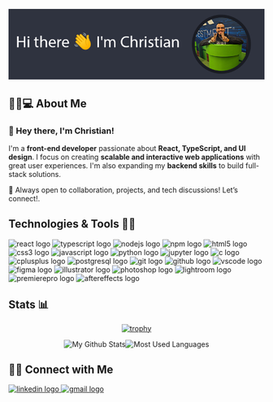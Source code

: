 ![ME](https://github.com/christian-munoz-rdz/christian-munoz-rdz/blob/main/res/yo.jpg)

<h2> 👨🏻💻 About Me </h2>

### 👋 Hey there, I'm Christian!  

I'm a **front-end developer** passionate about **React, TypeScript, and UI design**. I focus on creating **scalable and interactive web applications** with great user experiences. I'm also expanding my **backend skills**  to build full-stack solutions.  

🚀 Always open to collaboration, projects, and tech discussions! Let’s connect!.  



<h2>Technologies & Tools 👨‍💻</h2>
<div align="left">
  <img src="https://cdn.jsdelivr.net/gh/devicons/devicon/icons/react/react-original.svg" height="50" alt="react logo"  />
  <img src="https://cdn.jsdelivr.net/gh/devicons/devicon/icons/typescript/typescript-original.svg" height="50" alt="typescript logo"  />
  <img src="https://cdn.jsdelivr.net/gh/devicons/devicon/icons/nodejs/nodejs-original.svg" height="50" alt="nodejs logo"  />
  <img src="https://cdn.jsdelivr.net/gh/devicons/devicon/icons/npm/npm-original-wordmark.svg" height="50" alt="npm logo"  />
  <img src="https://cdn.jsdelivr.net/gh/devicons/devicon/icons/html5/html5-original.svg" height="50" alt="html5 logo"  />
  <img src="https://cdn.jsdelivr.net/gh/devicons/devicon/icons/css3/css3-original.svg" height="50" alt="css3 logo"  />
  <img src="https://cdn.jsdelivr.net/gh/devicons/devicon/icons/javascript/javascript-original.svg" height="50" alt="javascript logo"  />
  <img src="https://cdn.jsdelivr.net/gh/devicons/devicon/icons/python/python-original.svg" height="50" alt="python logo"  />
  <img src="https://cdn.jsdelivr.net/gh/devicons/devicon/icons/jupyter/jupyter-original.svg" height="50" alt="jupyter logo"  />
  <img src="https://cdn.jsdelivr.net/gh/devicons/devicon/icons/c/c-original.svg" height="50" alt="c logo"  />
  <img src="https://cdn.jsdelivr.net/gh/devicons/devicon/icons/cplusplus/cplusplus-original.svg" height="50" alt="cplusplus logo"  />
  <img src="https://cdn.jsdelivr.net/gh/devicons/devicon/icons/postgresql/postgresql-original.svg" height="50" alt="postgresql logo"  />
  <img src="https://cdn.jsdelivr.net/gh/devicons/devicon/icons/git/git-original.svg" height="50" alt="git logo"  />
  <img src="https://cdn.jsdelivr.net/gh/devicons/devicon/icons/github/github-original.svg" height="50" alt="github logo"  />
  <img src="https://cdn.jsdelivr.net/gh/devicons/devicon/icons/vscode/vscode-original.svg" height="50" alt="vscode logo"  />
  <img src="https://cdn.jsdelivr.net/gh/devicons/devicon/icons/figma/figma-original.svg" height="50" alt="figma logo"  />
  <img src="https://cdn.jsdelivr.net/gh/devicons/devicon/icons/illustrator/illustrator-plain.svg" height="50" alt="illustrator logo"  />
  <img src="https://upload.wikimedia.org/wikipedia/commons/thumb/a/af/Adobe_Photoshop_CC_icon.svg/2101px-Adobe_Photoshop_CC_icon.svg.png" height="50" alt="photoshop logo"  />
  <img src="https://upload.wikimedia.org/wikipedia/commons/thumb/b/b6/Adobe_Photoshop_Lightroom_CC_logo.svg/2101px-Adobe_Photoshop_Lightroom_CC_logo.svg.png" height="50" alt="lightroom logo"  />
  <img src="https://cdn.jsdelivr.net/gh/devicons/devicon/icons/premierepro/premierepro-original.svg" height="50" alt="premierepro logo"  />
  <img src="https://cdn.jsdelivr.net/gh/devicons/devicon/icons/aftereffects/aftereffects-original.svg" height="50" alt="aftereffects logo"  />
</div>

<h2>Stats 📊</h2>
<div align="center">

[![trophy](https://github-profile-trophy.vercel.app/?username=christian-munoz-rdz&theme=nord)](https://github.com/ryo-ma/github-profile-trophy)

<p align="center"><img alt="My Github Stats" height=130 src="https://github-readme-stats.vercel.app/api?username=christian-munoz-rdz&show_icons=true&theme=nord"><img alt="Most Used Languages" height=130 src="https://github-readme-stats.vercel.app/api/top-langs/?username=christian-munoz-rdz&layout=compact&theme=nord"></p>
  
</div>

<h2> 🤝🏻 Connect with Me </h2>
<div align='left'>

<a href="https://www.linkedin.com/in/christian-munoz-rdz/">
    <img src="https://img.shields.io/static/v1?message=Christian Muñoz&logo=linkedin&label=&color=0077B5&logoColor=white&labelColor=&style=for-the-badge" height="35" alt="linkedin logo"  />
</a>

<a href="mailto:christian.munoz.contacto@gmail.com">
    <img src="https://img.shields.io/static/v1?message=christian.munoz.contacto@gmail.com&logo=gmail&label=&color=D14836&logoColor=white&labelColor=&style=for-the-badge" height="35" alt="gmail logo"  />
</a>

</div>

[comment]: <> (This is a comment, it will not be included)
